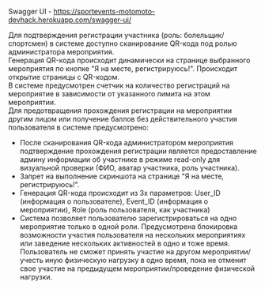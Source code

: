 Swagger UI - https://sportevents-motomoto-devhack.herokuapp.com/swagger-ui/

Для подтверждения регистрации участника (роль: болельщик/спортсмен) в системе доступно сканирование QR-кода под ролью администратора мероприятия.  
Генерация QR-кода происходит динамически на странице выбранного мероприятия по кнопке "Я на месте, регистрируюсь!". Происходит открытие страницы с QR-кодом.  
В системе предусмотрен счетчик на количество регистраций на мероприятие в зависимости от указанного лимита на этом мероприятии.  
Для предотвращения прохождения регистрации на мероприятии другим лицом или получение баллов без действительного участия пользователя в системе предусмотрено:  
- После сканирования QR-кода администратором мероприятия подтверждение прохождения регистрации является предоставление админу информации об участнике в режиме read-only для визуальной проверки (ФИО, аватар участника, роль участника).   
- Запрет на выполнение скриншота на странице "Я на месте, регистрируюсь!".  
- Генерация QR-кода происходит из 3х параметров: User_ID (информация о пользователе), Event_ID (информация о мероприятии), Role (роль пользователя, как участника)    
- Система позволяет пользователю зарегистрироваться на одно мероприятие только в одной роли. Предусмотрена блокировка возможности участия пользователя на нескольких мероприятиях или заведение нескольких активностей в одно и тоже время. Пользователь не сможет принять участие на другом мероприятии/учесть иную физическую нагрузку в одно время, пока не отменит свое участие на предыдущем мероприятии/проведение физической нагрузки.
